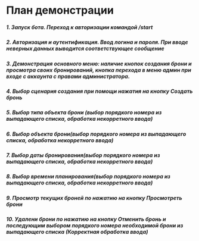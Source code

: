 # План демонстрации

##### 1. Запуск бота. Переход к авторизации командой **/start**
##### 2. Авторизация и аутентификация. Ввод логина и пароля. При вводе неверных данных выводится соответствующее сообщение
##### 3. Демонстрация основного меню: наличие кнопок создания брони и просмотра своих бронирований, кнопка перехода в меню админ при входе с аккаунта с правами администратора.
##### 4. Выбор сценария создания при помощи нажатия на кнопку **Создать бронь**
##### 5. Выбор типа объекта брони (выбор порядкого номера из выпадающего списка, обработка некорретного ввода)
##### 6. Выбор объекта брони(выбор порядкого номера из выпадающего списка, обработка некорретного ввода)
##### 7. Выбор даты бронирования(выбор порядкого номера из выпадающего списка, обработка некорретного ввода)
##### 8. Выбор времени планирования(выбор порядкого номера из выпадающего списка, обработка некорретного ввода)
##### 9. Просмотр текущих броней по нажатию на кнопку **Просмотреть брони**
##### 10. Удалени брони по нажатию на кнопку **Отменить бронь** и последующим выбором порядкого номера необходимой брони из выпадающего списка (Корректная обработка ввода)
